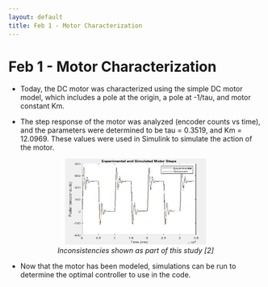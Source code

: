 ```yaml
---
layout: default
title: Feb 1 - Motor Characterization
---
```

# Feb 1 - Motor Characterization

- Today, the DC motor was characterized using the simple DC motor model, which includes a pole at the origin, a pole at -1/tau, and motor constant Km.

- The step response of the motor was analyzed (encoder counts vs time), and the parameters were determined to be tau = 0.3519, and Km = 12.0969. These values were used in Simulink to simulate the action of the motor.

<figure align="center">
  <img src="/assets/img/motor_sim.JPG" width="280" height="170" />
  <figcaption><i>Inconsistencies shown as part of this study [2]</i></figcaption>
</figure>

- Now that the motor has been modeled, simulations can be run to determine the optimal controller to use in the code.
